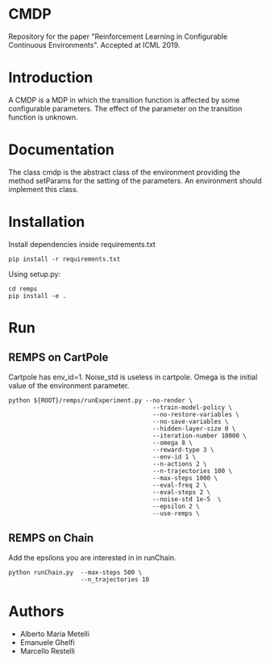 # CMDP
Repository for the paper "Reinforcement Learning in Configurable Continuous Environments". Accepted at ICML 2019.

# Introduction
A CMDP is a MDP in which the transition function is affected by some configurable parameters.
The effect of the parameter on the transition function is unknown.

# Documentation
The class cmdp is the abstract class of the environment providing the method setParams for the setting of the parameters.
An environment should implement this class.

# Installation
Install dependencies inside requirements.txt

```
pip install -r requirements.txt
```

Using setup.py:

```
cd remps
pip install -e .
```

# Run

## REMPS on CartPole
Cartpole has env_id=1. Noise_std is useless in cartpole.
Omega is the initial value of the environment parameter.
```
python ${ROOT}/remps/runExperiment.py --no-render \
                                        --train-model-policy \
                                        --no-restore-variables \
                                        --no-save-variables \
                                        --hidden-layer-size 0 \
                                        --iteration-number 10000 \
                                        --omega 8 \
                                        --reward-type 3 \
                                        --env-id 1 \
                                        --n-actions 2 \
                                        --n-trajectories 100 \
                                        --max-steps 1000 \
                                        --eval-freq 2 \
                                        --eval-steps 2 \
                                        --noise-std 1e-5  \
                                        --epsilon 2 \
                                        --use-remps \
```

## REMPS on Chain
Add the epsilons you are interested in in runChain.
```
python runChain.py  --max-steps 500 \
                    --n_trajectories 10
```


# Authors
- Alberto Maria Metelli
- Emanuele Ghelfi
- Marcello Restelli

